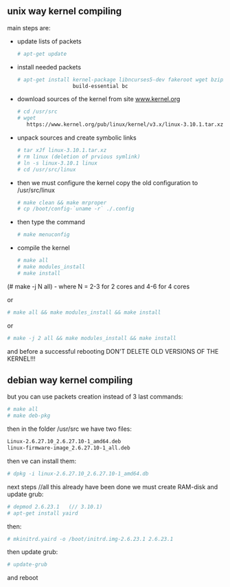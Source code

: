## unix way kernel compiling
main steps are:
- update lists of packets
  ```sh
  # apt-get update 
  ```

- install needed packets
  ```sh
  # apt-get install kernel-package libncurses5-dev fakeroot wget bzip2 
                    build-essential bc
  ```

- download sources of the kernel from site www.kernel.org
  ```sh
  # cd /usr/src                                                         
  # wget 								 
     https://www.kernel.org/pub/linux/kernel/v3.x/linux-3.10.1.tar.xz  
  ```

- unpack sources and create symbolic links
  ```sh 
  # tar xJf linux-3.10.1.tar.xz				              
  # rm linux (deletion of prvious symlink)				 
  # ln -s linux-3.10.1 linux               				
  # cd /usr/src/linux                      				
  ```

- then we must configure the kernel
   copy the old configuration to /usr/src/linux
   ```sh
   # make clean && make mrproper				        
   # cp /boot/config-`uname -r` ./.config                               
   ```

- then type the command
  ```sh
  # make menuconfig                                                    
  ```

- compile the kernel
  ```sh
  # make all                        					
  # make modules_install            					
  # make install                    					 
  ```
 (# make -j N all) - where N = 2-3 for 2 cores and 4-6 for 4 cores

  or 
  ```sh
  # make all && make modules_install && make install 			
  ```
 
  or 
  ```sh
  # make -j 2 all && make modules_install && make install 		
  ```

and before a successful rebooting
DON'T DELETE OLD VERSIONS OF THE KERNEL!!!


## debian way kernel compiling 
but you can use packets creation instead of 3 last commands:
```sh
# make all              
# make deb-pkg          						
```

then in the folder /usr/src we have two files:
```sh
Linux-2.6.27.10_2.6.27.10-1_amd64.deb     				
linux-firmware-image_2.6.27.10-1_all.deb  				
```

then ve can install them:
```sh
# dpkg -i linux-2.6.27.10_2.6.27.10-1_amd64.db 			
```

next steps //all this already have been done
we must create RAM-disk and update grub:
```sh
# depmod 2.6.23.1   (// 3.10.1)					
# apt-get install yaird   						
```

then:
```sh
# mkinitrd.yaird -o /boot/initrd.img-2.6.23.1 2.6.23.1 		
```

then update grub:
```sh
# update-grub 							
```

and reboot

